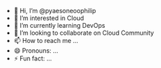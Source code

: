 - 👋 Hi, I’m @pyaesoneoophilip
- 👀 I’m interested in Cloud
- 🌱 I’m currently learning DevOps
- 💞️ I’m looking to collaborate on Cloud Community
- 📫 How to reach me ...
- 😄 Pronouns: ...
- ⚡ Fun fact: ...

<!---
pyaesoneoophilip/pyaesoneoophilip is a ✨ special ✨ repository because its `README.md` (this file) appears on your GitHub profile.
You can click the Preview link to take a look at your changes.
--->
